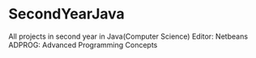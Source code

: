 # SecondYearJava
All projects in second year in Java(Computer Science)
Editor: Netbeans
ADPROG: Advanced Programming Concepts
